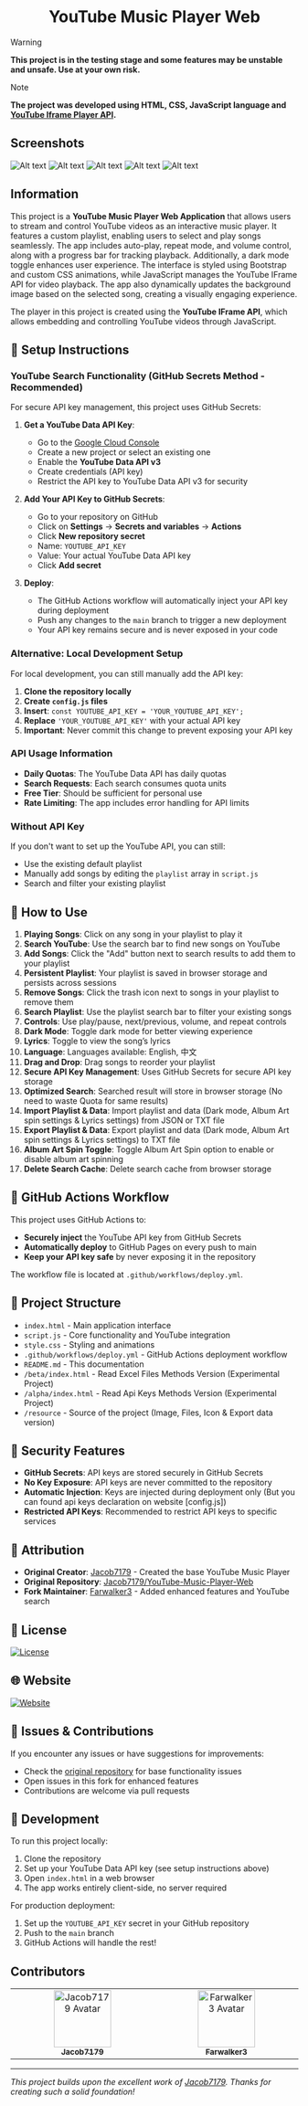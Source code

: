 <h1 align="center">YouTube Music Player Web</h1>

> [!WARNING]
> **This project is in the testing stage and some features may be unstable and unsafe. Use at your own risk.**

> [!NOTE]
> **The project was developed using HTML, CSS, JavaScript language and [YouTube Iframe Player API](https://developers.google.com/youtube/iframe_api_reference).**

## Screenshots
![Alt text](resource/image/1.png)
![Alt text](resource/image/2.png)
![Alt text](resource/image/3.png)
![Alt text](resource/image/4.png)
![Alt text](resource/image/5.png)

## Information

This project is a **YouTube Music Player Web Application** that allows users to stream and control YouTube videos as an interactive music player. It features a custom playlist, enabling users to select and play songs seamlessly. The app includes auto-play, repeat mode, and volume control, along with a progress bar for tracking playback. Additionally, a dark mode toggle enhances user experience. The interface is styled using Bootstrap and custom CSS animations, while JavaScript manages the YouTube IFrame API for video playback. The app also dynamically updates the background image based on the selected song, creating a visually engaging experience.

The player in this project is created using the **YouTube IFrame API**, which allows embedding and controlling YouTube videos through JavaScript.

## 🚀 Setup Instructions

### YouTube Search Functionality (GitHub Secrets Method - Recommended)

For secure API key management, this project uses GitHub Secrets:

1. **Get a YouTube Data API Key**:
   - Go to the [Google Cloud Console](https://console.cloud.google.com/)
   - Create a new project or select an existing one
   - Enable the **YouTube Data API v3**
   - Create credentials (API key)
   - Restrict the API key to YouTube Data API v3 for security

2. **Add Your API Key to GitHub Secrets**:
   - Go to your repository on GitHub
   - Click on **Settings** → **Secrets and variables** → **Actions**
   - Click **New repository secret**
   - Name: `YOUTUBE_API_KEY`
   - Value: Your actual YouTube Data API key
   - Click **Add secret**

3. **Deploy**:
   - The GitHub Actions workflow will automatically inject your API key during deployment
   - Push any changes to the `main` branch to trigger a new deployment
   - Your API key remains secure and is never exposed in your code

### Alternative: Local Development Setup

For local development, you can still manually add the API key:

1. **Clone the repository locally**
2. **Create `config.js` files**
3. **Insert**: `const YOUTUBE_API_KEY = 'YOUR_YOUTUBE_API_KEY';`
4. **Replace** `'YOUR_YOUTUBE_API_KEY'` with your actual API key
5. **Important**: Never commit this change to prevent exposing your API key

### API Usage Information

- **Daily Quotas**: The YouTube Data API has daily quotas
- **Search Requests**: Each search consumes quota units
- **Free Tier**: Should be sufficient for personal use
- **Rate Limiting**: The app includes error handling for API limits

### Without API Key

If you don't want to set up the YouTube API, you can still:
- Use the existing default playlist
- Manually add songs by editing the `playlist` array in `script.js`
- Search and filter your existing playlist

## 🎵 How to Use

1. **Playing Songs**: Click on any song in your playlist to play it
2. **Search YouTube**: Use the search bar to find new songs on YouTube
3. **Add Songs**: Click the "Add" button next to search results to add them to your playlist
4. **Persistent Playlist**: Your playlist is saved in browser storage and persists across sessions
5. **Remove Songs**: Click the trash icon next to songs in your playlist to remove them
6. **Search Playlist**: Use the playlist search bar to filter your existing songs
7. **Controls**: Use play/pause, next/previous, volume, and repeat controls
8. **Dark Mode**: Toggle dark mode for better viewing experience
9. **Lyrics**: Toggle to view the song’s lyrics
10. **Language**: Languages available: English, 中文
11. **Drag and Drop**: Drag songs to reorder your playlist
12. **Secure API Key Management**: Uses GitHub Secrets for secure API key storage
13. **Optimized Search**: Searched result will store in browser storage (No need to waste Quota for same results)
14. **Import Playlist & Data**: Import playlist and data (Dark mode, Album Art spin settings & Lyrics settings) from JSON or TXT file
15. **Export Playlist & Data**: Export playlist and data (Dark mode, Album Art spin settings & Lyrics settings) to TXT file
16. **Album Art Spin Toggle**: Toggle Album Art Spin option to enable or disable album art spinning
17. **Delete Search Cache**: Delete search cache from browser storage

## 🔧 GitHub Actions Workflow

This project uses GitHub Actions to:
- **Securely inject** the YouTube API key from GitHub Secrets
- **Automatically deploy** to GitHub Pages on every push to main
- **Keep your API key safe** by never exposing it in the repository

The workflow file is located at `.github/workflows/deploy.yml`.

## 📁 Project Structure

- `index.html` - Main application interface
- `script.js` - Core functionality and YouTube integration
- `style.css` - Styling and animations
- `.github/workflows/deploy.yml` - GitHub Actions deployment workflow
- `README.md` - This documentation
- `/beta/index.html` - Read Excel Files Methods Version (Experimental Project)
- `/alpha/index.html` - Read Api Keys Methods Version (Experimental Project)
- `/resource` - Source of the project (Image, Files, Icon & Export data version)

## 🔐 Security Features

- **GitHub Secrets**: API keys are stored securely in GitHub Secrets
- **No Key Exposure**: API keys are never committed to the repository
- **Automatic Injection**: Keys are injected during deployment only (But you can found api keys declaration on website [config.js])
- **Restricted API Keys**: Recommended to restrict API keys to specific services

## 🤝 Attribution

- **Original Creator**: [Jacob7179](https://github.com/Jacob7179) - Created the base YouTube Music Player
- **Original Repository**: [Jacob7179/YouTube-Music-Player-Web](https://github.com/Jacob7179/YouTube-Music-Player-Web)
- **Fork Maintainer**: [Farwalker3](https://github.com/Farwalker3) - Added enhanced features and YouTube search

## 📄 License

[![License](https://img.shields.io/github/license/Jacob7179/YouTube-Music-Player-Web?logo=github&style=for-the-badge)](LICENSE)

## 🌐 Website
[![Website](https://img.shields.io/badge/Website-Visit-blue?style=for-the-badge&logo=internet-explorer)](https://jacob7179.github.io/YouTube-Music-Player-Web/)

## 🐛 Issues & Contributions

If you encounter any issues or have suggestions for improvements:
- Check the [original repository](https://github.com/Jacob7179/YouTube-Music-Player-Web) for base functionality issues
- Open issues in this fork for enhanced features
- Contributions are welcome via pull requests

## 🔧 Development

To run this project locally:
1. Clone the repository
2. Set up your YouTube Data API key (see setup instructions above)
3. Open `index.html` in a web browser
4. The app works entirely client-side, no server required

For production deployment:
1. Set up the `YOUTUBE_API_KEY` secret in your GitHub repository
2. Push to the `main` branch
3. GitHub Actions will handle the rest!

## Contributors

<table>
    <tbody>
        <tr>
            <td align="center" valign="top" width="14.28%">
                <a href="https://github.com/Jacob7179" target="_blank">
                    <img src="https://avatars.githubusercontent.com/u/70430960?v=4" width="100px;" alt="Jacob7179 Avatar"/><br />
                    <sub><b>Jacob7179</b></sub>
                </a>
            </td>
            <td align="center" valign="top" width="14.28%">
                <a href="https://github.com/Farwalker3" target="_blank">
                    <img src="https://avatars.githubusercontent.com/u/30270971?v=4" width="100px;" alt="Farwalker3 Avatar"/><br />
                    <sub><b>Farwalker3</b></sub>
                </a>
            </td>
        </tr>
    </tbody>
</table>


---
*This project builds upon the excellent work of [Jacob7179](https://github.com/Jacob7179). Thanks for creating such a solid foundation!*